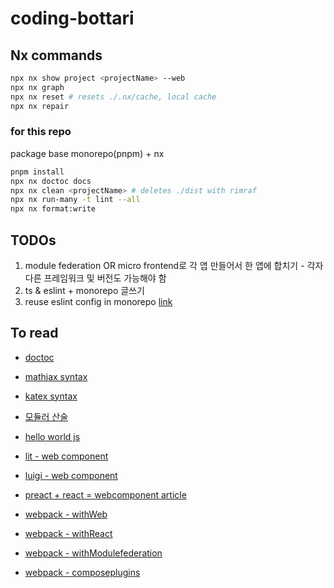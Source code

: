 # coding-bottari

## Nx commands

```bash
npx nx show project <projectName> --web
npx nx graph
npx nx reset # resets ./.nx/cache, local cache
npx nx repair
```

### for this repo

package base monorepo(pnpm) + nx

```bash
pnpm install
npx nx doctoc docs
npx nx clean <projectName> # deletes ./dist with rimraf
npx nx run-many -t lint --all
npx nx format:write
```

## TODOs

1. module federation OR micro frontend로 각 앱 만들어서 한 앱에 합치기 - 각자 다른 프레임워크 및 버전도 가능해야 함
2. ts & eslint + monorepo 글쓰기
3. reuse eslint config in monorepo [link](https://medium.com/reactbrasil/reuse-your-eslint-prettier-config-in-a-monorepo-with-lerna-54c1800cacdc)

## To read

- [doctoc](https://github.com/thlorenz/doctoc)
- [mathjax syntax](https://www.onemathematicalcat.org/MathJaxDocumentation/TeXSyntax.html)
- [katex syntax](https://katex.org/docs/supported)
- [모듈러 산술](https://ko.wikipedia.org/wiki/%EB%AA%A8%EB%93%88%EB%9F%AC_%EC%82%B0%EC%88%A0)
- [hello world js](https://helloworldjavascript.net/)

- [lit - web component](https://lit.dev/docs/frameworks/react/)
- [luigi - web component](https://luigi-project.io/)
- [preact + react = webcomponent article](https://www.voorhoede.nl/en/blog/building-design-system-react-web-components/)

- [webpack - withWeb](https://github.com/nrwl/nx/blob/master/packages/webpack/src/plugins/nx-webpack-plugin/lib/apply-web-config.ts)
- [webpack - withReact](https://github.com/nrwl/nx/blob/master/packages/react/plugins/nx-react-webpack-plugin/lib/apply-react-config.ts)
- [webpack - withModulefederation](https://github.com/nrwl/nx/blob/master/packages/react/src/module-federation/with-module-federation.ts)
- [webpack - composeplugins](https://github.com/nrwl/nx/blob/master/packages/next/src/utils/compose-plugins.ts)
